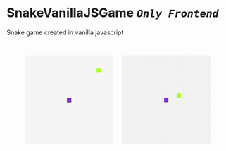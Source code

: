 # SnakeVanillaJSGame *`Only Frontend`*
<p>
  Snake game created in vanilla javascript
</p>
</br>
<p align="center">
  <img src="https://github.com/Azkii/SnakeVanillaJSGame/blob/master/readme%20files/snake1.png" align="center" width="40%" >
  &nbsp;&nbsp;&nbsp;
  <img src="https://github.com/Azkii/SnakeVanillaJSGame/blob/master/readme%20files/snake2.gif" align="center"  width="40%">
</p>
